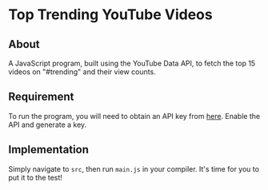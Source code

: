 # Top Trending YouTube Videos

## About

A JavaScript program, built using the YouTube Data API, to fetch the top 15 videos on "#trending" and their view counts.

## Requirement

To run the program, you will need to obtain an API key from [here](https://developers.google.com/youtube/v3). Enable the API and generate a key.

## Implementation

Simply navigate to `src`, then run `main.js` in your compiler. It's time for you to put it to the test!
